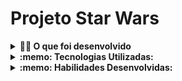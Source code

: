 # Projeto Star Wars


<details>
<summary><strong>👨‍💻 O que foi desenvolvido</strong></summary><br />
Uma aplicação que consulta uma API para recuperar dados dos planetas do universo de Star Wars. Onde os dados retornados pela API usei para criar uma tabela com alguns filtros. Os planetas poderão ser filtrados por suas características, como população, período orbital, diâmetro e outras.

 </details>

<details>
  <summary><strong>:memo: Tecnologias Utilizadas:</strong></summary><br />

- React
- Hooks
- Context API

</details> 

<details>
  <summary><strong>:memo: Habilidades Desenvolvidas:</strong></summary><br />

- Utiliza a Context API do React para gerenciar estado.
- Utiliza o React Hook useState.
- Utiliza o React Hook useContext.
- Utiliza o React Hook useEffect.
- Cria React Hooks customizados.
- Testes para garantir que sua aplicação tenha uma boa cobertura de testes.
</details>


